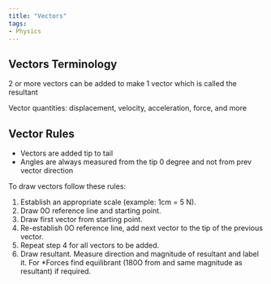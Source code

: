 ```yaml
---
title: "Vectors"
tags:
- Physics
---
```


## Vectors Terminology


2 or more vectors can be added to make 1 vector which is called the resultant

Vector quantities: displacement, velocity, acceleration, force, and more

## Vector Rules

- Vectors are added tip to tail
- Angles are always measured from the tip 0 degree and not from prev vector direction

To draw vectors follow these rules:

1. Establish an appropriate scale (example: 1cm = 5 N).
2. Draw 0O reference line and starting point.
3. Draw first vector from starting point.
4. Re-establish 0O reference line, add next vector to the tip of
the previous vector.
5. Repeat step 4 for all vectors to be added.
6. Draw resultant. Measure direction and magnitude of
resultant and label it. For *Forces find equilibrant (180O from
and same magnitude as resultant) if required.





